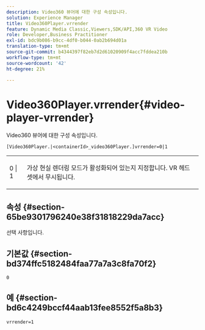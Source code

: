 ```yaml
---
description: Video360 뷰어에 대한 구성 속성입니다.
solution: Experience Manager
title: Video360Player.vrrender
feature: Dynamic Media Classic,Viewers,SDK/API,360 VR Video
role: Developer,Business Practitioner
exl-id: bdc9b086-b9cc-4df0-b044-0ab2b694d01a
translation-type: tm+mt
source-git-commit: b4344397f82eb7d2d61020909f4acc7fddea210b
workflow-type: tm+mt
source-wordcount: '42'
ht-degree: 21%

---
```


# Video360Player.vrrender{#video-player-vrrender}

Video360 뷰어에 대한 구성 속성입니다.

`[Video360Player.|<containerId>_video360Player.]vrrender=0|1`

<table id="table_2A4F898BBF88417DB0834B7F78637F5D"> 
 <tbody> 
  <tr> 
   <td colname="col1"> <p> <span class="codeph"> 0 | 1</span> </p> </td> 
   <td colname="col2"> <p>가상 현실 렌더링 모드가 활성화되어 있는지 지정합니다. VR 헤드셋에서 무시됩니다. </p> </td> 
  </tr> 
 </tbody> 
</table>

## 속성 {#section-65be9301796240e38f31818229da7acc}

선택 사항입니다.

## 기본값 {#section-bd374ffc5182484faa77a7a3c8fa70f2}

`0`

## 예 {#section-bd6c4249bccf44aab13fee8552f5a8b3}

`vrrender=1`
